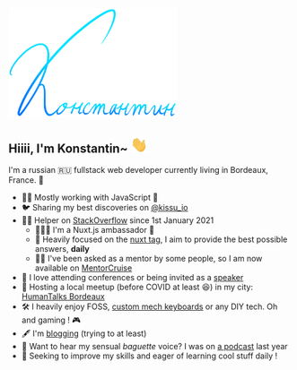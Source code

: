 <img src="https://raw.githubusercontent.com/kissu/kissu/master/assets/konstantin.png" width="300px">

## Hiiii, I'm Konstantin~ <img src="https://raw.githubusercontent.com/kissu/kissu/master/assets/wave.gif" width="30px">

I'm a russian 🇷🇺 fullstack web developer currently living in Bordeaux, France. 🍷

- 👨‍💻 Mostly working with JavaScript 💟
- 🐦 Sharing my best discoveries on [@kissu_io](https://twitter.com/kissu_io)
- 🤲🏻 Helper on [StackOverflow](https://stackoverflow.com/users/8816585/kissu) since 1st January 2021
  - 🧜🏻‍♂️ I'm a Nuxt.js ambassador 💚
  - 🎯 Heavily focused on the [nuxt tag](https://stackoverflow.com/tags/nuxt.js/topusers), I aim to provide the best possible answers, **daily**
  - 🧑‍💻 I've been asked as a mentor by some people, so I am now available on [MentorCruise](mentors.to/kissu)
- 🎤 I love attending conferences or being invited as a [speaker](https://www.youtube.com/results?search_query=konstantin+bifert)
- 🎎 Hosting a local meetup (before COVID at least 😆) in my city: [HumanTalks Bordeaux](https://www.meetup.com/fr-FR/Human-Talks-Bordeaux/events/past/)
- 🛠 I heavily enjoy FOSS, [custom mech keyboards](https://twitter.com/kissu_io/status/1223193137906057219/photo/1) or any DIY tech. Oh and gaming ! 🎮
- 🖋 I'm [blogging](https://www.kissu.io/how-to-build-a-mech-keyboard) (trying to at least)
- 🙊 Want to hear my sensual _baguette_ voice? I was on [a podcast](https://podcast.ausha.co/human-coders-podcast/jamstack-ou-comment-faire-des-sites-statiques-modernes-et-rapides) last year
- 🌱 Seeking to improve my skills and eager of learning cool stuff daily !

<!-- ##### Languages I'm proficient with
![](https://img.shields.io/badge/-VueJS-%232c3e50?style=flat-square&logo=Vue.js) -->
